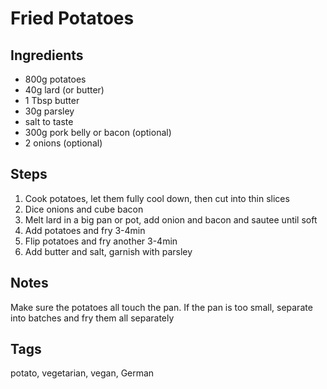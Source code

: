 # Fried Potatoes

## Ingredients

* 800g potatoes
* 40g lard (or butter) 
* 1 Tbsp butter
* 30g parsley 
* salt to taste
* 300g pork belly or bacon (optional)
* 2 onions (optional)

## Steps

1. Cook potatoes, let them fully cool down, then cut into thin slices
2. Dice onions and cube bacon
3. Melt lard in a big pan or pot, add onion and bacon and sautee until soft 
4. Add potatoes and fry 3-4min
5. Flip potatoes and fry another 3-4min
6. Add butter and salt, garnish with parsley

## Notes

Make sure the potatoes all touch the pan. 
If the pan is too small, separate into batches and fry them all separately 

## Tags
potato, vegetarian, vegan, German

